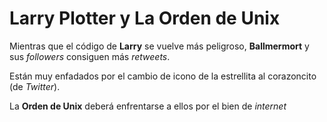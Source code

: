 # Larry Plotter y La Orden de Unix

Mientras que el código de **Larry** se vuelve más peligroso,
**Ballmermort** y sus *followers* consiguen más *retweets*.

Están muy enfadados por el cambio de icono de la estrellita al corazoncito (de *Twitter*).

La **Orden de Unix** deberá enfrentarse a ellos por el bien de *internet*

